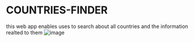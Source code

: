 # COUNTRIES-FINDER
this web app enables uses to search about all countries and the information realted to them
![image](https://github.com/isaac-svg/COUNTRIES-FINDER/assets/109481712/1b5059f9-431e-4360-b3b0-cb3411e77b09)
